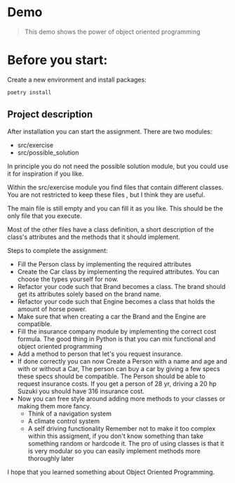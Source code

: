 # Demo

> This demo shows the power of object oriented programming

# Before you start:

Create a new environment and install packages:

```bash
poetry install
```

## Project description
After installation you can start the assignment. There are two modules:  
- src/exercise
- src/possible_solution

In principle you do not need the possible solution module, but you could use it for inspiration if you like.

Within the src/exercise module you find files that contain different classes. You are not restricted to keep these files
, but I think they are useful.

The main file is still empty and you can fill it as you like. This should be the only file that you execute.

Most of the other files have a class definition, a short description of the class's attributes and the methods that it should implement.

Steps to complete the assignment:
- Fill the Person class by implementing the required attributes
- Create the Car class by implementing the required attributes. You can choose the types yourself for now.
- Refactor your code such that Brand becomes a class. The brand should get its attributes solely based on the brand name.
- Refactor your code such that Engine becomes a class that holds the amount of horse power.
- Make sure that when creating a car the Brand and the Engine are compatible.
- Fill the insurance company module by implementing the correct cost formula. The good thing in Python is that you can mix functional and object oriented programming
- Add a method to person that let's you request insurance.
- If done correctly you can now Create a Person with a name and age and with or without a Car, The person can buy a car by giving a few specs these specs should be compatible.
The Person should be able to request insurance costs. If you get a person of 28 yr, driving a 20 hp Suzuki you should have 316 insurance cost.
- Now you can free style around adding more methods to your classes or making them more fancy.
  - Think of a navigation system
  - A climate control system
  - A self driving functionality
  Remember not to make it too complex within this assigment, if you don't know something than take something random or hardcode it. 
  The pro of using classes is that it is very modular so you can easily implement methods more thoroughly later

I hope that you learned something about Object Oriented Programming.
